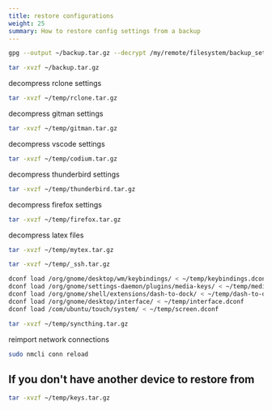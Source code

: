```yaml
---
title: restore configurations
weight: 25
summary: How to restore config settings from a backup
---
```


```bash
gpg --output ~/backup.tar.gz --decrypt /my/remote/filesystem/backup_settings.tar.gz.gpg
```

```bash
tar -xvzf ~/backup.tar.gz
```

decompress rclone settings

```bash
tar -xvzf ~/temp/rclone.tar.gz 
```

decompress gitman settings

```bash
tar -xvzf ~/temp/gitman.tar.gz 
```

decompress vscode settings

```bash
tar -xvzf ~/temp/codium.tar.gz 
```

decompress thunderbird settings

```bash
tar -xvzf ~/temp/thunderbird.tar.gz
```

decompress firefox settings

```bash
tar -xvzf ~/temp/firefox.tar.gz
```

decompress latex files

```bash
tar -xvzf ~/temp/mytex.tar.gz
```

```bash
tar -xvzf ~/temp/_ssh.tar.gz
```


```bash
dconf load /org/gnome/desktop/wm/keybindings/ < ~/temp/keybindings.dconf
dconf load /org/gnome/settings-daemon/plugins/media-keys/ < ~/temp/media-keys.dconf
dconf load /org/gnome/shell/extensions/dash-to-dock/ < ~/temp/dash-to-dock.dconf
dconf load /org/gnome/desktop/interface/ < ~/temp/interface.dconf
dconf load /com/ubuntu/touch/system/ < ~/temp/screen.dconf
```

```bash
tar -xvzf ~/temp/syncthing.tar.gz
```

reimport network connections

```bash
sudo nmcli conn reload
```

## If you don't have another device to restore from

```bash
tar -xvzf ~/temp/keys.tar.gz
```
